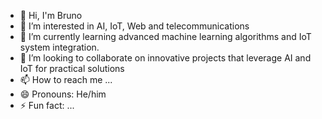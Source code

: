 - 👋 Hi, I'm Bruno
- 👀 I’m interested in AI, IoT, Web and telecommunications
- 🌱 I’m currently learning advanced machine learning algorithms and IoT system integration.
- 💞️ I’m looking to collaborate on  innovative projects that leverage AI and IoT for practical solutions
- 📫 How to reach me ...
- 😄 Pronouns: He/him
- ⚡ Fun fact: ...

<!---
BrunoKBor/BrunoKBor is a ✨ special ✨ repository because its `README.md` (this file) appears on your GitHub profile.
You can click the Preview link to take a look at your changes.
--->
